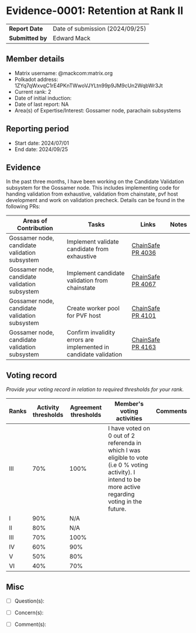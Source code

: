 # Evidence-0001: Retention at Rank II

|                 |                                 |
| --------------- |---------------------------------|
| **Report Date** | Date of submission (2024/09/25) |
| **Submitted by**| Edward Mack                     |


## Member details

- Matrix username: @mackcom:matrix.org
- Polkadot address: 1ZYq7qWxvqC1rE4PKnTWwoVJYLtn99p9JM9cUn2WqbWr3Jt
- Current rank: 2
- Date of initial induction:
- Date of last report: NA
- Area(s) of Expertise/Interest: Gossamer node, parachain subsystems 


## Reporting period

- Start date: 2024/07/01
- End date: 2024/09/25


## Evidence
In the past three months, I have been working on the Candidate Validation subsystem for the Gossamer node. This 
includes implementing code for handing validation from exhaustive, validation from chainstate, pvf host development 
and work on validation precheck.  Details can be found in the following PRs:

| Areas of Contribution                         | Tasks                                                               | Links                                                                |Notes |
|-----------------------------------------------|---------------------------------------------------------------------|----------------------------------------------------------------------|--|
| Gossamer node, candidate validation subsystem | Implement validate candidate from exhaustive                        | [ChainSafe PR 4036](https://github.com/ChainSafe/gossamer/pull/4036) |  |
| Gossamer node, candidate validation subsystem | Implement candidate validation from chainstate                      | [ChainSafe PR 4067](https://github.com/ChainSafe/gossamer/pull/4067) |  |
| Gossamer node, candidate validation subsystem | Create worker pool for PVF host                                     | [ChainSafe PR 4101](https://github.com/ChainSafe/gossamer/pull/4101) |  |
| Gossamer node, candidate validation subsystem | Confirm invalidity errors are implemented in candidate validation   | [ChainSafe PR 4163](https://github.com/ChainSafe/gossamer/pull/4163) |  |


## Voting record
*Provide your voting record in relation to required thresholds for your rank.* 

|  Ranks | Activity thresholds | Agreement thresholds | Member's voting activities                                                                                                                                                                                                                                                                                               | Comments |
|---|---|---|--------------------------------------------------------------------------------------------------------------------------------------------------------------------------------------------------------------------------------------------------------------------------------------------------------------------------|-|
|III|70%   |100%  | I have voted on 0 out of 2 referenda in which I was eligible to vote (i.e 0 % voting activity). I intend to be more active regarding voting in the future.  | |
|I  |90%   |N/A   |                                                                                                                                                                                                                                                                                                                          | |
|II |80%   |N/A   |                                                                                                                                                                                                                                                                                                                          | |
|III|70%   |100%  |                                                                                                                                                                                                                                                                                                                          | |
|IV |60%   |90%   |                                                                                                                                                                                                                                                                                                                          | |
|V  |50%   |80%   |                                                                                                                                                                                                                                                                                                                          | |
|VI |40%   |70%   |                                                                                                                                                                                                                                                                                                                          | |


## Misc

- [ ] Question(s): 

- [ ] Concern(s): 

- [ ] Comment(s): 

